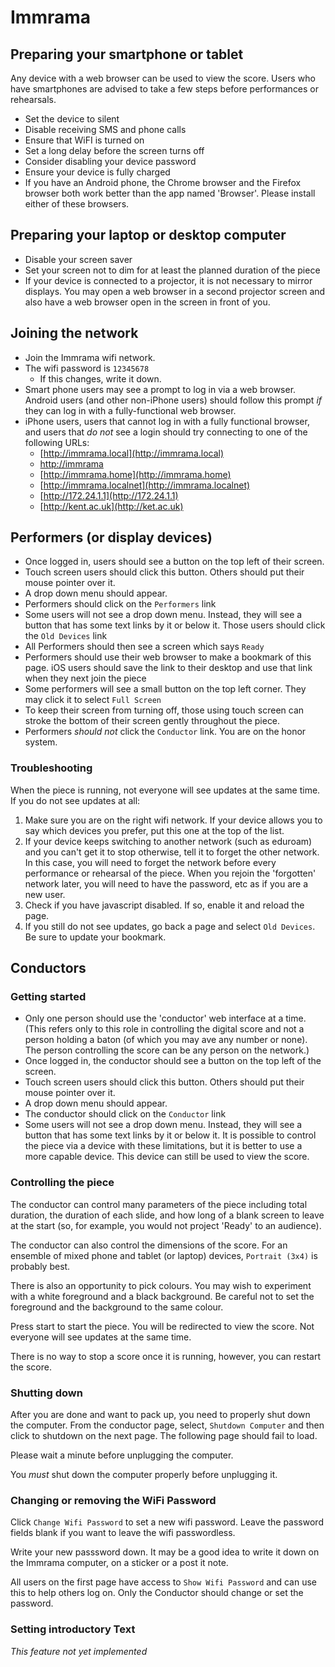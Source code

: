 # Immrama

## Preparing your smartphone or tablet

Any device with a web browser can be used to view the score. Users who have smartphones
are advised to take a few steps before performances or rehearsals.

* Set the device to silent
* Disable receiving SMS and phone calls
* Ensure that WiFI is turned on
* Set a long delay before the screen turns off
* Consider disabling your device password
* Ensure your device is fully charged
* If you have an Android phone, the Chrome browser and the Firefox browser both work better than the app named 'Browser'. Please install either of these browsers.

## Preparing your laptop or desktop computer

* Disable your screen saver
* Set your screen not to dim for at least the planned duration of the piece
* If your device is connected to a projector, it is not necessary to mirror displays. You may open a web browser in a second projector screen and also have a web browser open in the screen in front of you.


## Joining the network

* Join the Immrama wifi network.
* The wifi password is `12345678`
    *   If this changes, write it down.
* Smart phone users may see a prompt to log in via a web browser. Android users (and other non-iPhone users) should follow this prompt _if_ they can log in with a fully-functional web browser.
* iPhone users, users that cannot log in with a fully functional browser, and users that _do not_ see a login should try connecting to one of the following URLs:
    *   [http://immrama.local](http://immrama.local)
    *   [http://immrama](http://immrama)
    *   [http://immrama.home](http://immrama.home)
    *   [http://immrama.localnet](http://immrama.localnet)
    *   [http://172.24.1.1](http://172.24.1.1)
    *   [http://kent.ac.uk](http://ket.ac.uk)

## Performers (or display devices)

* Once logged in, users should see a button on the top left of their screen.
* Touch screen users should click this button. Others should put their mouse pointer over it.
* A drop down menu should appear.
* Performers should click on the `Performers` link
* Some users will not see a drop down menu. Instead, they will see a button that has some text links
by it or below it. Those users should click the `Old Devices` link
* All Performers should then see a screen which says `Ready`
* Performers should use their web browser to make a bookmark of this page. iOS users should save the link to their desktop and use that link when they next join the piece
* Some performers will see a small button on the top left corner. They may click it to select `Full Screen`
* To keep their screen from turning off, those using touch screen can stroke the bottom of their screen gently throughout the piece.
* Performers _should not_ click the `Conductor` link. You are on the honor system.

### Troubleshooting

When the piece is running, not everyone will see updates at the same time. If you do not see updates at all:

1. Make sure you are on the right wifi network. If your device allows you to say which devices you prefer,
put this one at the top of the list.
2. If your device keeps switching to another network (such as eduroam) and you can't get it to stop otherwise, tell it to forget the other network. In this case, you will need to forget the network before every performance or
rehearsal of the piece. When you rejoin the 'forgotten' network later, you will need to have the
password, etc as if you are a new user.
3. Check if you have javascript disabled. If so, enable it and reload the page.
4. If you still do not see updates, go back a page and select `Old Devices`. Be sure to update your bookmark.

## Conductors

### Getting started

* Only one person should use the 'conductor' web interface at a time. (This refers only to this role in controlling the digital score and not a person holding a baton (of which you may ave any number or none). The person controlling the score can be any person on the network.)
* Once logged in, the conductor should see a button on the top left of the screen.
* Touch screen users should click this button. Others should put their mouse pointer over it.
* A drop down menu should appear.
* The conductor should click on the `Conductor` link
* Some users will not see a drop down menu. Instead, they will see a button that has some text links
by it or below it. It is possible to control the piece via a device with these limitations, but
it is better to use a more capable device. This device can still be used to view the score.


### Controlling the piece

The conductor can control many parameters of the piece including total duration,
the duration of each slide, and how long of a blank screen to leave at the start (so,
for example, you would not project 'Ready' to an audience).

The conductor can also control the dimensions of the score. For an ensemble of mixed phone and tablet (or laptop) devices,
`Portrait (3x4)` is probably best.

There is also an opportunity to pick colours. You may wish to experiment with a white foreground
and a black background. Be careful not to set the foreground and the background to the same
colour.

Press start to start the piece. You will be redirected to view the score. Not everyone
will see updates at the same time.

There is no way to stop a score once it is running, however, you can restart the score.

### Shutting down

After you are done and want to pack up, you need to properly shut down the computer.
From the conductor page, select, `Shutdown Computer` and then click to shutdown
on the next page. The following page should fail to load.

Please wait a minute before unplugging the computer.

You _must_ shut down the computer properly before unplugging it.

### Changing or removing the WiFi Password

Click `Change Wifi Password` to set a new wifi password. Leave the password fields blank
if you want to leave the wifi passwordless.

Write your new passsword down. It may be a good idea to write it down on the Immrama computer, on a sticker or a post it note.

All users on the first page have access to `Show Wifi Password` and can use this to help
others log on. Only the Conductor should change or set the password.

### Setting introductory Text

_This feature not yet implemented_

